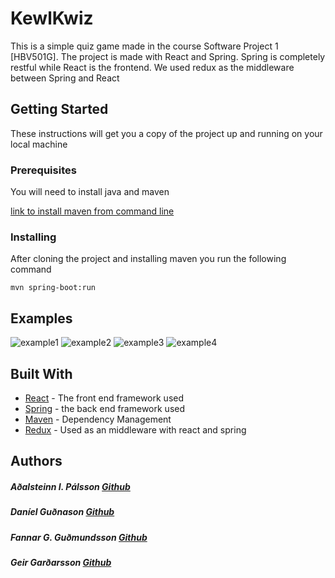 # KewlKwiz

This is a simple quiz game made in the course Software Project 1 [HBV501G].
The project is made with React and Spring.
Spring is completely restful while React is the frontend.
We used redux as the middleware between Spring and React

## Getting Started

These instructions will get you a copy of the project up and running on your local machine 

### Prerequisites

You will need to install java and maven

[link to install maven from command line](https://www.vultr.com/docs/how-to-install-apache-maven-on-ubuntu-16-04)


### Installing

After cloning the project and installing maven
you run the following command 
```
mvn spring-boot:run
```

## Examples

![example1](https://raw.githubusercontent.com/Adalsteinn95/CodeFriends/reactV2/picture_example/Screenshot%20from%202018-01-05%2012-55-39.png)
![example2](https://raw.githubusercontent.com/Adalsteinn95/CodeFriends/reactV2/picture_example/Screenshot%20from%202018-01-05%2012-56-02.png )
![example3](https://raw.githubusercontent.com/Adalsteinn95/CodeFriends/reactV2/picture_example/Screenshot%20from%202018-01-05%2012-56-23.png )
![example4](https://raw.githubusercontent.com/Adalsteinn95/CodeFriends/reactV2/picture_example/Screenshot%20from%202018-01-05%2012-56-39.png )

## Built With

* [React](https://reactjs.org/) - The front end framework used
* [Spring](https://spring.io/) - the back end framework used
* [Maven](https://maven.apache.org/) - Dependency Management
* [Redux](https://redux.js.org/) - Used as an middleware with react and spring 


## Authors

##### **Aðalsteinn I. Pálsson** [Github](https://github.com/Adalsteinn95)
##### **Daníel Guðnason** [Github](https://github.com/DanniGudna)
##### **Fannar G. Guðmundsson** [Github](https://github.com/fgg2)
##### **Geir Garðarsson** [Github](https://github.com/geirgardarsson)


